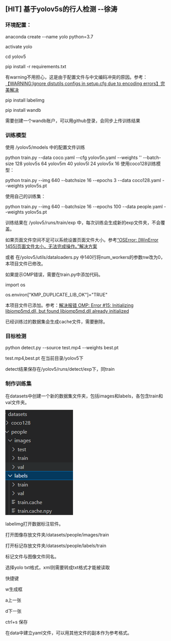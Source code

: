 ## [HIT] 基于yolov5s的行人检测 --徐涛

### 环境配置：

anaconda create --name yolo python=3.7

activate yolo

cd yolov5

pip install -r requirements.txt

有warning不用担心，这是由于配置文件与中文编码冲突的原因。参考：[【WARNING:Ignore distutils configs in setup.cfg due to encoding errors】完美解决](https://blog.csdn.net/a1130061818/article/details/123811002)

pip install labelimg

pip install wandb

需要创建一个wandb账户，可以用github登录，会同步上传训练结果

### 训练模型

使用 /yolov5/models 中的配置文件训练

python train.py --data coco.yaml --cfg yolov5n.yaml --weights '' --batch-size 128
                                       			       yolov5s                                		     64
                                       			       yolov5m                                		     40
                                       			       yolov5l                                		     24
                                       			       yolov5x                                		     16
使用coco128训练模型：

python train.py --img 640 --batchsize 16 --epochs 3 --data coco128.yaml --weights yolov5s.pt

使用自己的训练集：

python train.py --img 640 --batchsize 16 --epochs 100 --data people.yaml --weights yolov5s.pt

训练结果在 /yolov5/runs/train/exp 中，每次训练会生成新的exp文件夹，不会覆盖。


如果页面文件空间不足可以系统设置页面文件大小。参考[“OSError: [WinError 1455]页面文件太小，无法完成操作。”解决方案](https://blog.csdn.net/weixin_46133643/article/details/125042903)

或者 在/yolov5/utils/dataloaders.py 中140行将num_workers的参数nw改为0，本项目文件已修改。

如果提示OMP错误，需要在train.py中添加代码。

import os

os.environ["KMP_DUPLICATE_LIB_OK"]="TRUE"

本项目文件已添加。参考：[解决报错 OMP: Error #15: Initializing libiomp5md.dll, but found libiomp5md.dll already initialized](https://blog.csdn.net/weixin_41449637/article/details/108894809)

已经训练过的数据集会生成cache文件，需要删除。

### 目标检测

python detect.py --source test.mp4 --weights best.pt

test.mp4,best.pt 在当前目录/yolov5下

detect结果保存在/yolov5/runs/detect/exp下，同train

### 制作训练集

在datasets中创建一个新的数据集文件夹，包括images和labels，各包含train和val文件夹。

![1660279442847](image/README/1660279442847.png)

labelimg打开数据标注软件。

打开图像存放文件夹/datasets/people/images/train

打开标记存放文件夹/datasets/people/labels/train

标记文件与图像文件同名。

选择yolo txt格式，xml则需要转成txt格式才能被读取

快捷键

w生成框

a上一张

d下一张

ctrl+s 保存

在data中建立yaml文件，可以用其他文件的副本作为参考格式。
